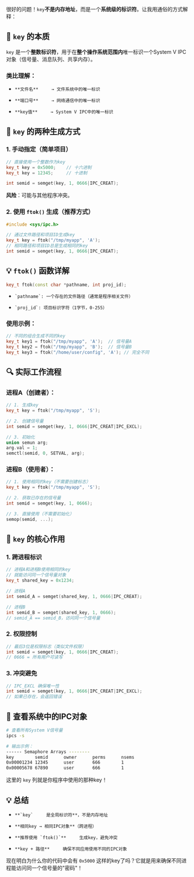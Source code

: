 很好的问题！`key`**不是内存地址**，而是一个**系统级的标识符**。让我用通俗的方式解释：

## 🔑 `key` 的本质

`key` 是一个**整数标识符**，用于在**整个操作系统范围内**唯一标识一个System V IPC对象（信号量、消息队列、共享内存）。

### 类比理解：
-     **文件名**     → 文件系统中的唯一标识
    
-     **端口号**     → 网络通信中的唯一标识
    
-     **key值**     → System V IPC中的唯一标识

## 🎯 `key` 的两种生成方式

### 1. **手动指定**（简单项目）

```cpp
// 直接使用一个整数作为key
key_t key = 0x5000;    // 十六进制
key_t key = 12345;     // 十进制

int semid = semget(key, 1, 0666|IPC_CREAT);
```

**风险**：可能与其他程序冲突。

### 2. **使用 `ftok()` 生成**（推荐方式）

```cpp
#include <sys/ipc.h>

// 通过文件路径和项目ID生成key
key_t key = ftok("/tmp/myapp", 'A');
// 相同路径和项目ID总是生成相同的key
int semid = semget(key, 1, 0666|IPC_CREAT);
```

## 💡 `ftok()` 函数详解

```cpp
key_t ftok(const char *pathname, int proj_id);
```
-     `pathname`: 一个存在的文件路径（通常是程序相关文件）
    
-     `proj_id`: 项目标识字符（1字节，0-255）

### 使用示例：

```cpp
// 不同的组合生成不同的key
key_t key1 = ftok("/tmp/myapp", 'A');  // 信号量A
key_t key2 = ftok("/tmp/myapp", 'B');  // 信号量B
key_t key3 = ftok("/home/user/config", 'A'); // 完全不同
```

## 🔍 实际工作流程

### 进程A（创建者）：

```cpp
// 1. 生成key
key_t key = ftok("/tmp/myapp", 'S');

// 2. 创建信号量
int semid = semget(key, 1, 0666|IPC_CREAT|IPC_EXCL);

// 3. 初始化
union semun arg;
arg.val = 1;
semctl(semid, 0, SETVAL, arg);
```

### 进程B（使用者）：

```cpp
// 1. 使用相同的key（不需要创建标志）
key_t key = ftok("/tmp/myapp", 'S');

// 2. 获取已存在的信号量
int semid = semget(key, 1, 0666);

// 3. 直接使用（不需要初始化）
semop(semid, ...);
```

## 🎯 `key` 的核心作用

### 1. **跨进程标识**

```cpp
// 进程A和进程B使用相同的key
// 就能访问同一个信号量对象
key_t shared_key = 0x1234;

// 进程A
int semid_A = semget(shared_key, 1, 0666|IPC_CREAT);

// 进程B  
int semid_B = semget(shared_key, 1, 0666);
// semid_A == semid_B，访问同一个信号量
```

### 2. **权限控制**

```cpp
// 最后3位是权限标志（类似文件权限）
int semid = semget(key, 1, 0666|IPC_CREAT);
// 0666 = 所有用户可读写
```

### 3. **冲突避免**

```cpp
// IPC_EXCL 确保唯一性
int semid = semget(key, 1, 0666|IPC_CREAT|IPC_EXCL);
// 如果已存在，会返回错误
```

## 🔧 查看系统中的IPC对象

```bash
# 查看所有System V信号量
ipcs -s

# 输出示例：
------ Semaphore Arrays --------
key        semid      owner      perms      nsems     
0x00001234 12345      user       666        1
0x00005678 67890      user       666        1
```

这里的 `key` 列就是你程序中使用的那种key！

## 💡 总结
-     **`key`     是全局标识符**，不是内存地址
    
-     **相同key → 相同IPC对象**（跨进程）
    
-     **推荐使用 `ftok()`**     生成key，避免冲突
    
-     **key + 路径**     确保不同应用使用不同的IPC对象

现在明白为什么你的代码中会有 `0x5000` 这样的key了吗？它就是用来确保不同进程能访问同一个信号量的"密码"！